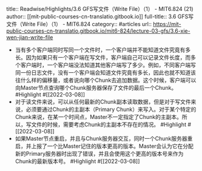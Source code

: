 title:: Readwise/Highlights/3.6 GFS写文件（Write File）（1） - MIT6.824 (21)
author:: [[mit-public-courses-cn-translatio.gitbook.io]]
full-title:: 3.6 GFS写文件（Write File）（1） - MIT6.824
category:: #articles
url:: https://mit-public-courses-cn-translatio.gitbook.io/mit6-824/lecture-03-gfs/3.6-xie-wen-jian-write-file

- 当有多个客户端同时写同一个文件时，一个客户端并不能知道文件究竟有多长。因为如果只有一个客户端在写文件，客户端自己可以记录文件长度，而多个客户端时，一个客户端没法知道其他客户端写了多少。例如，不同客户端写同一份日志文件，没有一个客户端会知道文件究竟有多长，因此也就不知道该往什么样的偏移量，或者说向哪个Chunk去追加数据。这个时候，客户端可以向Master节点查询哪个Chunk服务器保存了文件的最后一个Chunk。 #Highlight #[[2022-03-08]]
- 对于读文件来说，可以从任何最新的Chunk副本读取数据，但是对于写文件来说，必须要通过Chunk的主副本（Primary Chunk）来写入。对于某个特定的Chunk来说，在某一个时间点，Master不一定指定了Chunk的主副本。所以，写文件的时候，需要考虑Chunk的主副本不存在的情况。 #Highlight #[[2022-03-08]]
- 如果Master节点重启，并且与Chunk服务器交互，同时一个Chunk服务器重启，并上报了一个比Master记住的版本更高的版本。Master会认为它在分配新的Primary服务器时出现了错误，并且会使用这个更高的版本号来作为Chunk的最新版本号。 #Highlight #[[2022-03-08]]